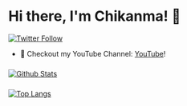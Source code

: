 # Hi there, I'm Chikanma! 👋

[![Twitter Follow](https://img.shields.io/twitter/follow/Chikanma8?color=1DA1F2&logo=twitter&style=for-the-badge)](https://twitter.com/intent/follow?original_referer=https%3A%2F%2Fgithub.com%2FcodeSTACKr&screen_name=Chikanma8)

- 🔭 Checkout my YouTube Channel: [YouTube][channel]!

###
[![Github Stats](https://github-readme-stats.vercel.app/api?username=Chikanma681&show_icons=true&theme=buefy)](https://github.com/Chikanma681/)
###
[![Top Langs](https://github-readme-stats.vercel.app/api/top-langs/?username=Chikanma681&show_icons=true&theme=buefy&layout=compact&langs_count=8&hide=C)](https://github.com/Chikanma681/)

[course]: https://www.udemy.com/user/chikanma/
[channel]: https://www.youtube.com/channel/UCRtHO5ZSeS4fdlQutHJIPfw
